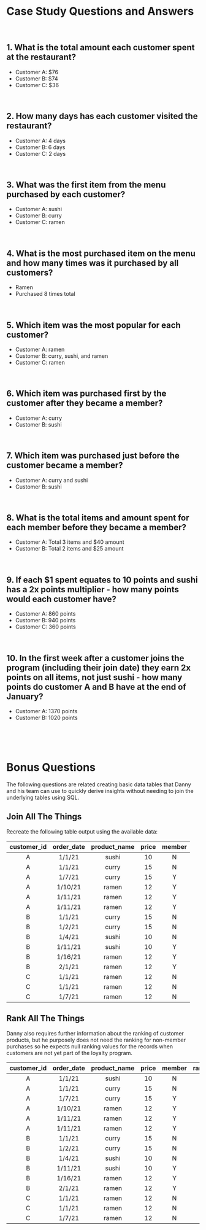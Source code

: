 # Case Study Questions and Answers
<br>

## 1. What is the total amount each customer spent at the restaurant?

* Customer A: $76
* Customer B: $74
* Customer C: $36
<br>

## 2. How many days has each customer visited the restaurant?

* Customer A: 4 days
* Customer B: 6 days
* Customer C: 2 days
<br>

## 3. What was the first item from the menu purchased by each customer?

* Customer A: sushi
* Customer B: curry
* Customer C: ramen
<br>

## 4. What is the most purchased item on the menu and how many times was it purchased by all customers?

* Ramen
* Purchased 8 times total
<br>

## 5. Which item was the most popular for each customer?

* Customer A: ramen
* Customer B: curry, sushi, and ramen
* Customer C: ramen
<br>

## 6. Which item was purchased first by the customer after they became a member?

* Customer A: curry
* Customer B: sushi
<br>

## 7. Which item was purchased just before the customer became a member?

* Customer A: curry and sushi
* Customer B: sushi
<br>

## 8. What is the total items and amount spent for each member before they became a member?

* Customer A: Total 3 items and $40 amount
* Customer B: Total 2 items and $25 amount
<br>

## 9.  If each $1 spent equates to 10 points and sushi has a 2x points multiplier - how many points would each customer have?

* Customer A: 860 points
* Customer B: 940 points
* Customer C: 360 points
<br>

## 10. In the first week after a customer joins the program (including their join date) they earn 2x points on all items, not just sushi - how many points do customer A and B have at the end of January?

* Customer A: 1370 points
* Customer B: 1020 points
<br>
<br>
<br>

# Bonus Questions

The following questions are related creating basic data tables that Danny and his team can use to quickly derive insights without needing to join the underlying tables using SQL.

## Join All The Things

Recreate the following table output using the available data:

| **customer_id** | **order_date** | **product_name** | **price** | **member** |
|:---------------:|:--------------:|:----------------:|:---------:|:----------:|
| A               | 1/1/21         | sushi            | 10        | N          |
| A               | 1/1/21         | curry            | 15        | N          |
| A               | 1/7/21         | curry            | 15        | Y          |
| A               | 1/10/21        | ramen            | 12        | Y          |
| A               | 1/11/21        | ramen            | 12        | Y          |
| A               | 1/11/21        | ramen            | 12        | Y          |
| B               | 1/1/21         | curry            | 15        | N          |
| B               | 1/2/21         | curry            | 15        | N          |
| B               | 1/4/21         | sushi            | 10        | N          |
| B               | 1/11/21        | sushi            | 10        | Y          |
| B               | 1/16/21        | ramen            | 12        | Y          |
| B               | 2/1/21         | ramen            | 12        | Y          |
| C               | 1/1/21         | ramen            | 12        | N          |
| C               | 1/1/21         | ramen            | 12        | N          |
| C               | 1/7/21         | ramen            | 12        | N          |

## Rank All The Things

Danny also requires further information about the ranking of customer products, but he purposely does not need the ranking for non-member purchases so he expects null ranking values for the records when customers are not yet part of the loyalty program.

| **customer_id** | **order_date** | **product_name** | **price** | **member** | **ranking** |
|:---------------:|:--------------:|:----------------:|:---------:|:----------:|:-----------:|
| A               | 1/1/21         | sushi            | 10        | N          |             |
| A               | 1/1/21         | curry            | 15        | N          |             |
| A               | 1/7/21         | curry            | 15        | Y          | 1           |
| A               | 1/10/21        | ramen            | 12        | Y          | 2           |
| A               | 1/11/21        | ramen            | 12        | Y          | 3           |
| A               | 1/11/21        | ramen            | 12        | Y          | 3           |
| B               | 1/1/21         | curry            | 15        | N          |             |
| B               | 1/2/21         | curry            | 15        | N          |             |
| B               | 1/4/21         | sushi            | 10        | N          |             |
| B               | 1/11/21        | sushi            | 10        | Y          | 1           |
| B               | 1/16/21        | ramen            | 12        | Y          | 2           |
| B               | 2/1/21         | ramen            | 12        | Y          | 3           |
| C               | 1/1/21         | ramen            | 12        | N          |             |
| C               | 1/1/21         | ramen            | 12        | N          |             |
| C               | 1/7/21         | ramen            | 12        | N          |             |